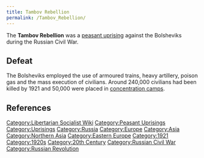 ```yaml
---
title: Tambov Rebellion
permalink: /Tambov_Rebellion/
---
```


The **Tambov Rebellion** was a [peasant
uprising](Peasants#List_of_Peasant_Revolts.md "wikilink") against the
Bolsheviks during the Russian Civil War.

## Defeat

The Bolsheviks employed the use of armoured trains, heavy artillery,
poison gas and the mass execution of civilians. Around 240,000 civilians
had been killed by 1921 and 50,000 were placed in [concentration
camps](Concentration_Camp.md "wikilink").

## References

<references />

[Category:Libertarian Socialist
Wiki](Category:Libertarian_Socialist_Wiki.md "wikilink") [Category:Peasant
Uprisings](Category:Peasant_Uprisings.md "wikilink")
[Category:Uprisings](Category:Uprisings.md "wikilink")
[Category:Russia](Category:Russia.md "wikilink")
[Category:Europe](Category:Europe.md "wikilink")
[Category:Asia](Category:Asia.md "wikilink") [Category:Northern
Asia](Category:Northern_Asia.md "wikilink") [Category:Eastern
Europe](Category:Eastern_Europe.md "wikilink")
[Category:1921](Category:1921.md "wikilink")
[Category:1920s](Category:1920s.md "wikilink") [Category:20th
Century](Category:20th_Century.md "wikilink") [Category:Russian Civil
War](Category:Russian_Civil_War.md "wikilink") [Category:Russian
Revolution](Category:Russian_Revolution.md "wikilink")